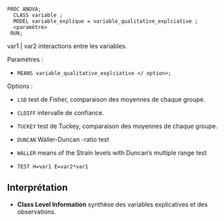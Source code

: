 ```
PROC ANOVA;
  CLASS variable ;
  MODEL variable_explique = variable_qualitative_explciative ;
  <paramètre>
 RUN;
```

var1 | var2 interactions entre les variables.

Paramètres :
 * `MEANS variable_qualitative_explciative </ option>;` 
 
Options :
  * `LSD` test de Fisher, comparaison des moyennes de chaque groupe.
  * `CLDIFF` intervalle de confiance.
  * `TUCKEY` test de Tuckey, comparaison des moyennes de chaque groupe.
  * `DUNCAN` Waller-Duncan -ratio test
  * `WALLER` means of the Strain levels with Duncan’s multiple range test
  
* `TEST H=var1 E=var2*var1`

## Interprétation

* **Class Level Information** synthèse des variables explicatives et des observations.


